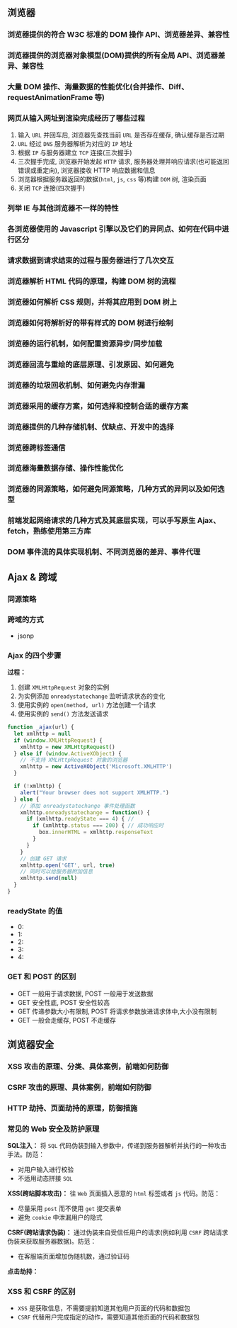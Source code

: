 ## 浏览器

### 浏览器提供的符合 W3C 标准的 DOM 操作 API、浏览器差异、兼容性

### 浏览器提供的浏览器对象模型(DOM)提供的所有全局 API、浏览器差异、兼容性

### 大量 DOM 操作、海量数据的性能优化(合并操作、Diff、requestAnimationFrame 等)

### 网页从输入网址到渲染完成经历了哪些过程

1. 输入 `URL` 并回车后, 浏览器先查找当前 `URL` 是否存在缓存, 确认缓存是否过期
2. `URL` 经过 `DNS` 服务器解析为对应的 `IP` 地址
3. 根据 `IP` 与服务器建立 `TCP` 连接(三次握手)
4. 三次握手完成, 浏览器开始发起 `HTTP` 请求, 服务器处理并响应请求(也可能返回错误或重定向), 浏览器接收 HTTP 响应数据和信息
5. 浏览器根据服务器返回的数据(`html`, `js`, `css` 等)构建 `DOM` 树, 渲染页面
6. 关闭 `TCP` 连接(四次握手)

### 列举 IE 与其他浏览器不一样的特性

### 各浏览器使用的 Javascript 引擎以及它们的异同点、如何在代码中进行区分

### 请求数据到请求结束的过程与服务器进行了几次交互

### 浏览器解析 HTML 代码的原理，构建 DOM 树的流程

### 浏览器如何解析 CSS 规则，并将其应用到 DOM 树上

### 浏览器如何将解析好的带有样式的 DOM 树进行绘制

### 浏览器的运行机制，如何配置资源异步/同步加载

### 浏览器回流与重绘的底层原理、引发原因、如何避免

### 浏览器的垃圾回收机制、如何避免内存泄漏

### 浏览器采用的缓存方案，如何选择和控制合适的缓存方案

### 浏览器提供的几种存储机制、优缺点、开发中的选择

### 浏览器跨标签通信

### 浏览器海量数据存储、操作性能优化

### 浏览器的同源策略，如何避免同源策略，几种方式的异同以及如何选型

### 前端发起网络请求的几种方式及其底层实现，可以手写原生 Ajax、fetch，熟练使用第三方库

### DOM 事件流的具体实现机制、不同浏览器的差异、事件代理




## Ajax & 跨域

### 同源策略

### 跨域的方式

+ jsonp

### Ajax 的四个步骤

**过程：**
1. 创建 `XMLHttpRequest` 对象的实例
2. 为实例添加 `onreadystatechange` 监听请求状态的变化
3. 使用实例的 `open(method, url)` 方法创建一个请求
4. 使用实例的 `send()` 方法发送请求

```js
function _ajax(url) {
  let xmlhttp = null
  if (window.XMLHttpRequest) {
    xmlhttp = new XMLHttpRequest()
  } else if (window.ActiveXObject) {
    // 不支持 XMLHttpRequest 对象的浏览器
    xmlhttp = new ActiveXObject('Microsoft.XMLHTTP')
  }

  if (!xmlhttp) {
    alert("Your browser does not support XMLHTTP.")
  } else {
    // 添加 onreadystatechange 事件处理函数
    xmlhttp.onreadystatechange = function() {
      if (xmlhttp.readyState === 4) { // 
        if (xmlhttp.status === 200) { // 成功响应时
          box.innerHTML = xmlhttp.responseText
        }
      }
    }
    // 创建 GET 请求
    xmlhttp.open('GET', url, true)
    // 同时可以给服务器附加信息
    xmlhttp.send(null)
  }
}
```

### readyState 的值

+ 0: 
+ 1: 
+ 2: 
+ 3: 
+ 4: 

### GET 和 POST 的区别

+ GET 一般用于请求数据, POST 一般用于发送数据
+ GET 安全性底, POST 安全性较高
+ GET 传递参数大小有限制, POST 将请求参数放进请求体中,大小没有限制
+ GET 一般会走缓存, POST 不走缓存




## 浏览器安全

### XSS 攻击的原理、分类、具体案例，前端如何防御

### CSRF 攻击的原理、具体案例，前端如何防御

### HTTP 劫持、页面劫持的原理，防御措施

### 常见的 Web 安全及防护原理

**SQL注入：** 将 `SQL` 代码伪装到输入参数中，传递到服务器解析并执行的一种攻击手法。防范：
+ 对用户输入进行校验
+ 不适用动态拼接 `SQL`

**XSS(跨站脚本攻击)：** 往 `Web` 页面插入恶意的 `html` 标签或者 `js` 代码。防范：
+ 尽量采用 `post` 而不使用 `get` 提交表单
+ 避免 `cookie` 中泄漏用户的隐式

**CSRF(跨站请求伪装)：** 通过伪装来自受信任用户的请求(例如利用 `CSRF` 跨站请求伪装来获取服务器数据)。防范：
+ 在客服端页面增加伪随机数，通过验证码

**点击劫持：**

### XSS 和 CSRF 的区别

+ `XSS` 是获取信息，不需要提前知道其他用户页面的代码和数据包
+ `CSRF` 代替用户完成指定的动作，需要知道其他页面的代码和数据包